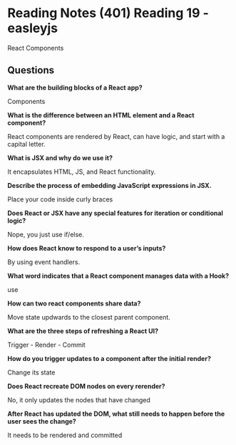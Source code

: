# Reading Notes (401) Reading 19 - easleyjs

React Components

## Questions
**What are the building blocks of a React app?**

Components

**What is the difference between an HTML element and a React component?**

React components are rendered by React, can have logic, and start with a capital letter.

**What is JSX and why do we use it?**

It encapsulates HTML, JS, and React functionality.

**Describe the process of embedding JavaScript expressions in JSX.**

Place your code inside curly braces

**Does React or JSX have any special features for iteration or conditional logic?**

Nope, you just use if/else.

**How does React know to respond to a user’s inputs?**

By using event handlers.

**What word indicates that a React component manages data with a Hook?**

use

**How can two react components share data?**

Move state updwards to the closest parent component.

**What are the three steps of refreshing a React UI?**

Trigger - Render - Commit

**How do you trigger updates to a component after the initial render?**

Change its state

**Does React recreate DOM nodes on every rerender?**

No, it only updates the nodes that have changed

**After React has updated the DOM, what still needs to happen before the user sees the change?**

It needs to be rendered and committed

